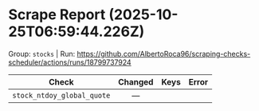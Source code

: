 # Scrape Report (2025-10-25T06:59:44.226Z)

Group: `stocks`  |  Run: https://github.com/AlbertoRoca96/scraping-checks-scheduler/actions/runs/18799737924

| Check | Changed | Keys | Error |
|---|:---:|:--|:--|
| `stock_ntdoy_global_quote` | — |  |  |
